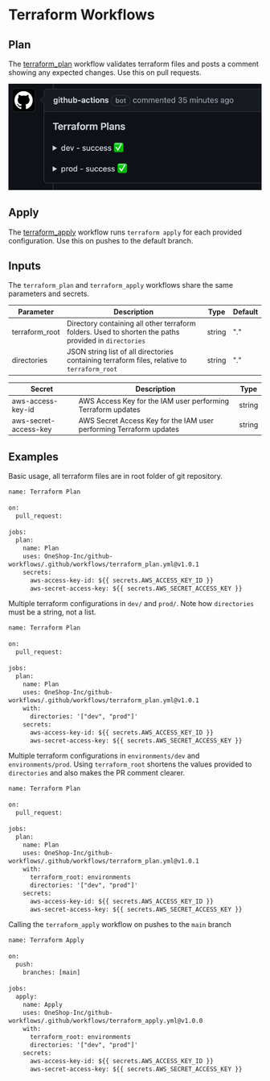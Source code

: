 # Terraform Workflows

## Plan
The [terraform_plan](../.github/workflows/terraform_plan.yml) workflow validates terraform files and posts a comment showing any expected changes. Use this on pull requests. 

![comment](../assets/plan_comment.png)

## Apply
The [terraform_apply](../.github/workflows/terraform_apply.yml) workflow runs `terraform apply` for each provided configuration. Use this on pushes to the default branch.

## Inputs
The `terraform_plan` and `terraform_apply` workflows share the same parameters and secrets.


| Parameter | Description | Type | Default |
| --------- | ----------- | ---- | ------- |
| terraform_root | Directory containing all other terraform folders. Used to shorten the paths provided in `directories` | string | "." |  
| directories | JSON string list of all directories containing terraform files, relative to `terraform_root` | string | "." |

| Secret | Description | Type |
| --------- | ----------- | ---- |
| aws-access-key-id | AWS Access Key for the IAM user performing Terraform updates | string |
| aws-secret-access-key | AWS Secret Access Key for the IAM user performing Terraform updates | string |


## Examples
Basic usage, all terraform files are in root folder of git repository.

```
name: Terraform Plan

on:
  pull_request:

jobs:
  plan:
    name: Plan
    uses: OneShop-Inc/github-workflows/.github/workflows/terraform_plan.yml@v1.0.1
    secrets:
      aws-access-key-id: ${{ secrets.AWS_ACCESS_KEY_ID }}
      aws-secret-access-key: ${{ secrets.AWS_SECRET_ACCESS_KEY }}
```

Multiple terraform configurations in `dev/` and `prod/`. Note how `directories` must be a string, not a list.
```
name: Terraform Plan

on:
  pull_request:

jobs:
  plan:
    name: Plan
    uses: OneShop-Inc/github-workflows/.github/workflows/terraform_plan.yml@v1.0.1
    with:
      directories: '["dev", "prod"]'
    secrets:
      aws-access-key-id: ${{ secrets.AWS_ACCESS_KEY_ID }}
      aws-secret-access-key: ${{ secrets.AWS_SECRET_ACCESS_KEY }}
```

Multiple terraform configurations in `environments/dev` and `environments/prod`. Using `terraform_root` shortens the values provided to `directories` and also makes the PR comment clearer.
```
name: Terraform Plan

on:
  pull_request:

jobs:
  plan:
    name: Plan
    uses: OneShop-Inc/github-workflows/.github/workflows/terraform_plan.yml@v1.0.1      
    with:
      terraform_root: environments
      directories: '["dev", "prod"]'
    secrets:
      aws-access-key-id: ${{ secrets.AWS_ACCESS_KEY_ID }}
      aws-secret-access-key: ${{ secrets.AWS_SECRET_ACCESS_KEY }}
```

Calling the `terraform_apply` workflow on pushes to the `main` branch
```
name: Terraform Apply

on:
  push:
    branches: [main]

jobs:
  apply:
    name: Apply
    uses: OneShop-Inc/github-workflows/.github/workflows/terraform_apply.yml@v1.0.0
    with:
      terraform_root: environments
      directories: '["dev", "prod"]'
    secrets:
      aws-access-key-id: ${{ secrets.AWS_ACCESS_KEY_ID }}
      aws-secret-access-key: ${{ secrets.AWS_SECRET_ACCESS_KEY }}
```
